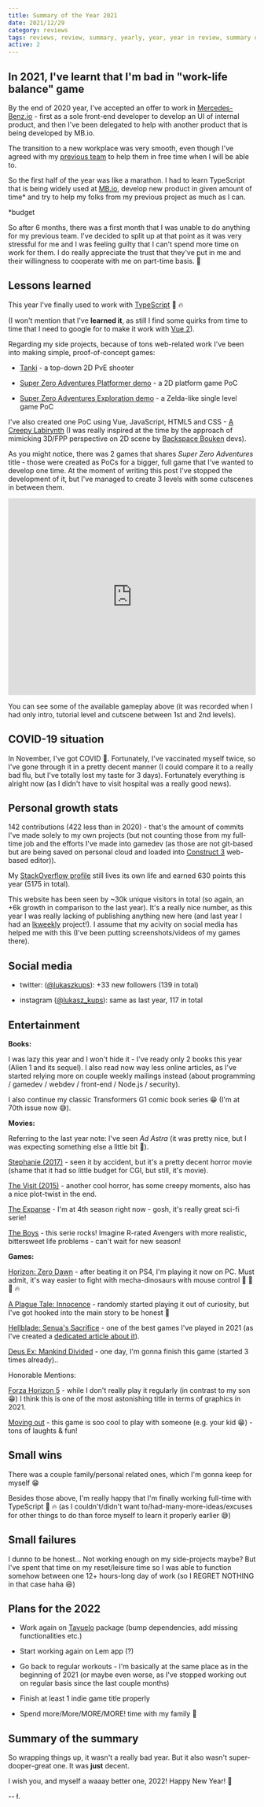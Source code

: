 ```yaml
---
title: Summary of the Year 2021
date: 2021/12/29
category: reviews
tags: reviews, review, summary, yearly, year, year in review, summary of the year
active: 2
---
```


## In 2021, I've learnt that I'm bad in "work-life balance" game

By the end of 2020 year, I've accepted an offer to work in [Mercedes-Benz.io](https://www.mercedes-benz.io/) - first as a sole front-end developer to develop an UI of internal product, and then I've been delegated to help with another product that is being developed by MB.io.

The transition to a new workplace was very smooth, even though I've agreed with my [previous team](https://www.hicx.com/) to help them in free time when I will be able to.

So the first half of the year was like a marathon. I had to learn TypeScript that is being widely used at [MB.io](https://www.mercedes-benz.io/), develop new product in given amount of time* and try to help my folks from my previous project as much as I can.

\*budget

So after 6 months, there was a first month that I was unable to do anything for my previous team. I've decided to split up at that point as it was very stressful for me and I was feeling guilty that I can't spend more time on work for them. I do really appreciate the trust that they've put in me and their willingness to cooperate with me on part-time basis. 💛

## Lessons learned

This year I've finally used to work with [TypeScript](https://www.typescriptlang.org/) 🙌 🔥

(I won't mention that I've **learned it**, as still I find some quirks from time to time that I need to google for to make it work with [Vue 2](https://vuejs.org)).

Regarding my side projects, because of tons web-related work I've been into making simple, proof-of-concept games:

- [Tanki](https://lukaszkups.itch.io/tanki) - a top-down 2D PvE shooter

- [Super Zero Adventures Platformer demo](https://lukaszkups.itch.io/super-zero-adventures-platformer) - a 2D platform game PoC

- [Super Zero Adventures Exploration demo](https://lukaszkups.itch.io/super-zero-adventures) - a Zelda-like single level game PoC

I've also created one PoC using Vue, JavaScript, HTML5 and CSS - [A Creepy Labirynth](https://lukaszkups.itch.io/creeppy-labirynth) (I was really inspired at the time by the approach of mimicking 3D/FPP perspective on 2D scene by [Backspace Bouken](https://store.steampowered.com/app/1097170/Backspace_Bouken/) devs).

As you might notice, there was 2 games that shares *Super Zero Adventures* title - those were created as PoCs for a bigger, full game that I've wanted to develop one time. At the moment of writing this post I've stopped the development of it, but I've managed to create 3 levels with some cutscenes in between them.

<iframe width="100%" height="400" src="https://www.youtube.com/embed/DoaRt_mfrXU" title="Super Zero Adventures gameplay" frameborder="0" allow="accelerometer; autoplay; clipboard-write; encrypted-media; gyroscope; picture-in-picture" allowfullscreen></iframe>

You can see some of the available gameplay above (it was recorded when I had only intro, tutorial level and cutscene between 1st and 2nd levels).

## COVID-19 situation

In November, I've got COVID 🤒. Fortunately, I've vaccinated myself twice, so I've gone through it in a pretty decent manner (I could compare it to a really bad flu, but I've totally lost my taste for 3 days). Fortunately everything is alright now (as I didn't have to visit hospital was a really good news).

## Personal growth stats

142 contributions (422 less than in 2020) - that's the amount of commits I've made solely to my own projects (but not counting those from my full-time job and the efforts I've made into gamedev (as those are not git-based but are being saved on personal cloud and loaded into [Construct 3](https://www.construct.net/en) web-based editor)).

My [StackOverflow profile](https://stackoverflow.com/users/1004946/lukaszkups) still lives its own life and earned 630 points this year (5175 in total).

This website has been seen by ~30k unique visitors in total (so again, an +6k growth in comparison to the last year). It's a really nice number, as this year I was really lacking of publishing anything new here (and last year I had an [lkweekly](/notes/?category=lkweekly) project!). I assume that my acivity on social media has helped me with this (I've been putting screenshots/videos of my games there).

## Social media

- twitter: ([@lukaszkups](https://twitter.com/lukaszkups)): +33 new followers (139 in total)

- instagram ([@lukasz_kups](https://instagram.com/lukasz_kups)): same as last year, 117 in total

## Entertainment

**Books:**

I was lazy this year and I won't hide it - I've ready only 2 books this year (Alien 1 and its sequel). I also read now way less online articles, as I've started relying more on couple weekly mailings instead (about programming / gamedev / webdev / front-end / Node.js / security).

I also continue my classic Transformers G1 comic book series 😁 (I'm at 70th issue now 😅).

**Movies:**

Referring to the last year note: I've seen *Ad Astra* (it was pretty nice, but I was expecting something else a little bit 🙂).

[Stephanie (2017)](https://www.imdb.com/title/tt3829378/) - seen it by accident, but it's a pretty decent horror movie (shame that it had so little budget for CGI, but still, it's  movie).

[The Visit (2015)](https://www.imdb.com/title/tt3567288/) - another cool horror, has some creepy moments, also has a nice plot-twist in the end.

[The Expanse](https://www.imdb.com/title/tt3230854/) - I'm at 4th season right now - gosh, it's really great sci-fi serie!

[The Boys](https://www.imdb.com/title/tt1190634/?ref_=tt_sims_tt_t_1) - this serie rocks! Imagine R-rated Avengers with more realistic, bittersweet life problems - can't wait for new season!

**Games:**

[Horizon: Zero Dawn](https://www.playstation.com/en-us/games/horizon-zero-dawn/) - after beating it on PS4, I'm playing it now on PC. Must admit, it's way easier to fight with mecha-dinosaurs with mouse control 💪 🏹 🦎 🔥

[A Plague Tale: Innocence](https://store.steampowered.com/app/752590/A_Plague_Tale_Innocence/) - randomly started playing it out of curiosity, but I've got hooked into the main story to be honest 🐁

[Hellblade: Senua's Sacrifice](https://store.steampowered.com/agecheck/app/414340/) - one of the best games I've played in 2021 (as I've created a [dedicated article about it](/notes/hellblade-senuas-sacrifice-game-review/)).

[Deus Ex: Mankind Divided](https://store.steampowered.com/agecheck/app/337000/) - one day, I'm gonna finish this game (started 3 times already)..

Honorable Mentions:

[Forza Horizon 5](https://www.xbox.com/en-US/games/forza-horizon-5) - while I don't really play it regularly (in contrast to my son 😁) I think this is one of the most astonishing title in terms of graphics in 2021.

[Moving out](https://www.xbox.com/pl-PL/games/store/moving-out/9NXPBSMHPLTV) - this game is soo cool to play with someone (e.g. your kid 😁) - tons of laughts & fun!

## Small wins

There was a couple family/personal related ones, which I'm gonna keep for myself 😁

Besides those above, I'm really happy that I'm finally working full-time with TypeScript 💪 🔥 (as I couldn't/didn't want to/had-many-more-ideas/excuses for other things to do than force myself to learn it properly earlier 😅)

## Small failures

I dunno to be honest... Not working enough on my side-projects maybe? But I've spent that time on my reset/leisure time so I was able to function somehow between one 12+ hours-long day of work (so I REGRET NOTHING in that case haha 😆)

## Plans for the 2022

- Work again on [Tavuelo](https://www.npmjs.com/package/tavuelo) package (bump dependencies, add missing functionalities etc.)

- Start working again on Lem app (?)

- Go back to regular workouts - I'm basically at the same place as in the beginning of 2021 (or maybe even worse, as I've stopped working out on regular basis since the last couple months)

- Finish at least 1 indie game title properly

- Spend more/More/MORE/MORE! time with my family 💑

## Summary of the summary

So wrapping things up, it wasn't a really bad year. But it also wasn't super-dooper-great one. It was **just** decent.

I wish you, and myself a waaay better one, 2022! Happy New Year! 🎉

-- ł.
